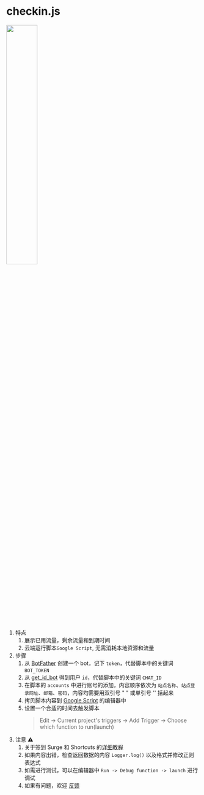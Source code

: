 # checkin.js

<img src="https://cdn.jsdelivr.net/gh/NavePnow/blog_photo@private/ss-checkin.jpg" height="40%" width="40%">

1. 特点
   1. 展示已用流量，剩余流量和到期时间
   2. 云端运行脚本`Google Script`, 无需消耗本地资源和流量
2. 步骤
   1. 从 [BotFather](https://telegram.me/BotFather) 创建一个 bot，记下 `token`，代替脚本中的关键词 `BOT_TOKEN`
   2. 从 [get_id_bot](https://telegram.me/get_id_bot) 得到用户 `id`，代替脚本中的关键词 `CHAT_ID`
   3. 在脚本的 `accounts` 中进行账号的添加，内容顺序依次为 `站点名称`、`站点登录网址`、`邮箱`、`密码`，内容均需要用双引号 " " 或单引号 '' 括起来
   4. 拷贝脚本内容到 [Google Script](https://script.google.com/home/my) 的编辑器中
   5. 设置一个合适的时间去触发脚本
      > Edit -> Current project's triggers -> Add Trigger -> Choose which function to run(launch)
3. 注意 ⚠️
   1. 关于签到 Surge 和 Shortcuts 的[详细教程](https://www.notion.so/Check-in-0797ec9f9f3f445aae241d7762cf9d8b)
   2. 如果内容出错，检查返回数据的内容 `Logger.log()` 以及格式并修改正则表达式
   3. 如需进行测试，可以在编辑器中 `Run -> Debug function -> launch` 进行调试
   4. 如果有问题，欢迎 [反馈](https://t.me/Leped_Bot)
